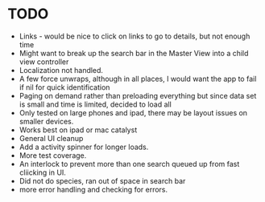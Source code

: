 # TODO
- Links - would be nice to click on links to go to details, but not enough time
- Might want to break up the search bar in the Master View into a child view controller
- Localization not handled.
- A few force unwraps, although in all places, I would want the app to fail if nil for quick identification
- Paging on demand rather than preloading everything but since data set is small and time is limited, decided to load all
- Only tested on large phones and ipad, there may be layout issues on smaller devices.
- Works best on ipad or mac catalyst
- General UI cleanup
- Add a activity spinner for longer loads.
- More test coverage.
- An interlock to prevent more than one search queued up from fast cliicking in UI.
- Did not do species, ran out of space in search bar
- more error handling and checking for errors.

